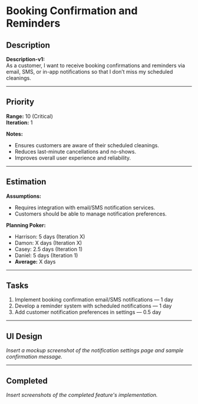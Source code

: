 # Booking Confirmation and Reminders

## Description
**Description-v1:**  
As a customer, I want to receive booking confirmations and reminders via email, SMS, or in-app notifications so that I don’t miss my scheduled cleanings.

---

## Priority
**Range:** 10 (Critical)  
**Iteration:** 1  

**Notes:**  
- Ensures customers are aware of their scheduled cleanings.  
- Reduces last-minute cancellations and no-shows.  
- Improves overall user experience and reliability.

---

## Estimation
**Assumptions:**  
- Requires integration with email/SMS notification services.  
- Customers should be able to manage notification preferences.  

**Planning Poker:**  
- Harrison: 5 days (Iteration X)  
- Damon: X days (Iteration X)  
- Casey: 2.5 days (Iteration 1)  
- Daniel: 5 days (Iteration 1)  
- **Average:** X days  

---

## Tasks
1. Implement booking confirmation email/SMS notifications — 1 day  
2. Develop a reminder system with scheduled notifications — 1 day  
3. Add customer notification preferences in settings — 0.5 day  

---

## UI Design
*Insert a mockup screenshot of the notification settings page and sample confirmation message.*

---

## Completed
*Insert screenshots of the completed feature's implementation.*
